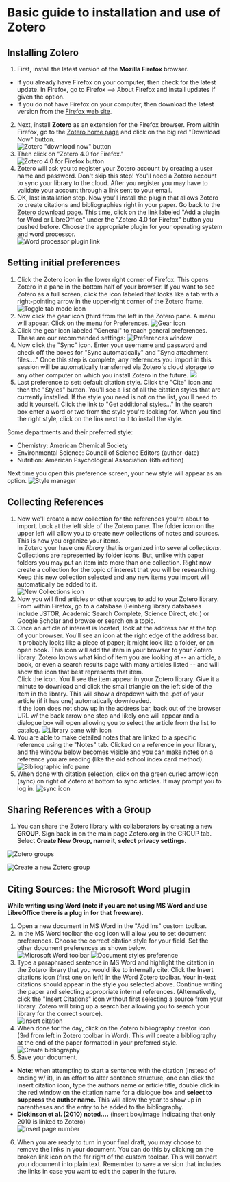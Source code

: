 # Basic guide to installation and use of Zotero

## Installing Zotero

1. First, install the latest version of the **Mozilla Firefox** browser.  
  - If you already have Firefox on your computer, then check for the latest update. In Firefox, go to Firefox --\> About Firefox and install updates if given the option.  
  - If you do not have Firefox on your computer, then download the latest version from the [Firefox web site][1].  
2. Next, install **Zotero** as an extension for the Firefox browser. From within Firefox, go to the [Zotero home page][2] and click on the big red "Download Now" button.  
![Zotero "download now" button][image-1]  
3. Then click on "Zotero 4.0 for Firefox."  
![Zotero 4.0 for Firefox button][image-2]  
4. Zotero will ask you to register your Zotero account by creating a user name and password. Don't skip this step! You'll need a Zotero account to sync your library to the cloud. After you register you may have to validate your account through a link sent to your email.  
5. OK, last installation step. Now you'll install the plugin that allows Zotero to create citations and bibliographies right in your paper. Go back to the [Zotero download page][3]. This time, click on the link labeled "Add a plugin for Word or LibreOffice" under the "Zotero 4.0 for Firefox" button you pushed before. Choose the appropriate plugin for your operating system and word processor.  
![Word processor plugin link][image-3]

## Setting initial preferences

1. Click the Zotero icon in the lower right corner of Firefox. This opens Zotero in a pane in the bottom half of your browser. If you want to see Zotero as a full screen, click the icon labeled that looks like a tab with a right-pointing arrow in the upper-right corner of the Zotero frame.  
![Toggle tab mode icon][image-4]
2. Now click the gear icon (third from the left in the Zotero pane. A menu will appear. Click on the menu for Preferences.
![Gear icon][image-5]
3. Click the gear icon labeled "General" to reach general preferences. These are our recommended settings:
![Preferences window][image-6]
4. Now click the "Sync" icon. Enter your username and password and check off the boxes for "Sync automatically" and "Sync attachment files…." Once this step is complete, any references you import in this session will be automatically transferred via Zotero's cloud storage to any other computer on which you install Zotero in the future.
![][image-7]
5. Last preference to set: default citation style. Click the "Cite" icon and then the "Styles" button. You'll see a list of all the citation styles that are currently installed. If the style you need is not on the list, you'll need to add it yourself. Click the link to "Get additional styles..." In the search box enter a word or two from the style you're looking for. When you find the right style, click on the link next to it to install the style.

  Some departments and their preferred style:
  
  - Chemistry: American Chemical Society  
  - Environmental Science: Council of Science Editors (author-date)  
  - Nutrition: American Psychological Association (6th edition)  

  Next time you open this preference screen, your new style will appear as an option.
![Style manager][image-8]

## Collecting References

1. Now we'll create a new collection for the references you're about to import. Look at the left side of the Zotero pane. The folder icon on the upper left will allow you to create new collections of notes and sources. This is how you organize your items.  
In Zotero your have one *library* that is organized into several *collections*. Collections are represented by folder icons. But, unlike with paper folders you may put an item into more than one collection. Right now create a collection for the topic of interest that you will be researching. Keep this new collection selected and any new items you import will automatically be added to it.  
![New Collections icon][image-9]
2. Now you will find articles or other sources to add to your Zotero library. From within Firefox, go to a database (Feinberg library databases include JSTOR, Academic Search Complete, Science Direct, etc.) or Google Scholar and browse or search on a topic.
3. Once an article of interest is located, look at the address bar at the top of your browser. You'll see an icon at the right edge of the address bar. It probably looks like a piece of paper; it might look like a folder, or an open book. This icon will add the item in your browser to your Zotero library. Zotero knows what kind of item you are looking at -- an article, a book, or even a search results page with many articles listed -- and will show the icon that best represents that item.  
Click the icon. You'll see the item appear in your Zotero library. Give it a minute to download and click the small triangle on the left side of the item in the library. This will show a dropdown with the .pdf of your article (if it has one) automatically downloaded.  
If the icon does not show up in the address bar, back out of the browser URL w/ the back arrow one step and likely one will appear and a dialogue box will open allowing you to select the article from the list to catalog.
![Library pane with icon][image-10]
4. You are able to make detailed notes that are linked to a specific reference using the "Notes" tab. Clicked on a reference in your library, and the window below becomes visible and you can make notes on a reference you are reading (like the old school index card method).  
![Bibliographic info pane][image-11]
5. When done with citation selection, click on the green curled arrow icon (sync) on right of Zotero at bottom to sync articles. It may prompt you to log in.
![sync icon][image-12]

## Sharing References with a Group

1. You can share the Zotero library with collaborators by creating a new **GROUP**. Sign back in on the main page Zotero.org in the GROUP tab. Select **Create New Group, name it, select privacy settings.**

![Zotero groups][image-13]

![Create a new Zotero group][image-14]

## Citing Sources: the Microsoft Word plugin

**While writing using Word (note if you are not using MS Word and use LibreOffice there is a plug in for that freeware).**

1. Open a new document in MS Word in the "Add Ins" custom toolbar.  
2. In the MS Word toolbar the cog icon will allow you to set document preferences. Choose the correct citation style for your field. Set the other document preferences as shown below.  
![Microsoft Word toolbar][image-15]
![Document styles preference][image-16]
3. Type a paraphrased sentence in MS Word and highlight the citation in the Zotero library that you would like to internally cite. Click the Insert citations icon (first one on left) in the Word Zotero toolbar. Your in-text citations should appear in the style you selected above. Continue writing the paper and selecting appropriate internal references. (Alternatively, click the "Insert Citations" icon without first selecting a source from your library. Zotero will bring up a search bar allowing you to search your library for the correct source).   
![insert citation][image-17]
4. When done for the day, click on the Zotero bibliography creator icon (3rd from left in Zotero toolbar in Word). This will create a bibliography at the end of the paper formatted in your preferred style.  
![Create bibliography][image-18]
5. Save your document.  
  - **Note**: when attempting to start a sentence with the citation (instead of ending w/ it), in an effort to alter sentence structure, one can click the insert citation icon, type the authors name or article title, double click in the red window on the citation name for a dialogue box and **select to suppress the author name.** This will allow the year to show up in parentheses and the entry to be added to the bibliography.  
  - **Dickinson et al. (2010) noted….** (insert box/image indicating that only 2010 is linked to Zotero)  
![Insert page number][image-19]
6. When you are ready to turn in your final draft, you may choose to remove the links in your document. You can do this by clicking on the broken link icon on the far right of the custom toolbar. This will convert your document into plain text. Remember to save a version that includes the links in case you want to edit the paper in the future.

[1]:http://www.mozilla.org/en-US/firefox/new/
[2]:http://www.zotero.org/
[3]:http://www.zotero.org/download/

[image-1]:Zotero%20download%20now%20button.jpg
[image-2]:Zotero%204%20for%20Firefox%20button.jpg
[image-3]:Word%20processor%20plugin%20link.jpg
[image-4]:Full%20screen%20icon.jpg
[image-5]:Gear%20icon.jpg
[image-6]:Preferences.jpg
[image-7]:Sync%20preferences.jpg
[image-8]:style_manager.jpg
[image-9]:New%20Collections%20icon.jpg
[image-10]:library_pane.jpg
[image-11]:bibliographic_info_pane.jpg
[image-12]:sync_icon.jpg
[image-13]:zotero_groups_01.jpg
[image-14]:new_zotero_group.jpg
[image-15]:ms_word_toolbar.jpg
[image-16]:document_preferences_style.jpg
[image-17]:insert_citation.jpg
[image-18]:create_bibliography.jpg
[image-19]:insert_page_number.jpg
